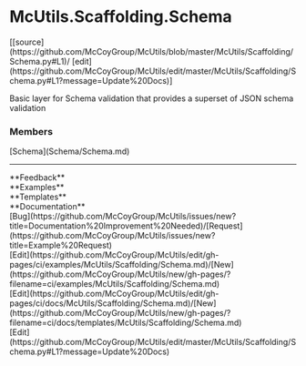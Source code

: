 # <a id="McUtils.Scaffolding.Schema">McUtils.Scaffolding.Schema</a> 
<div class="docs-source-link" markdown="1">
[[source](https://github.com/McCoyGroup/McUtils/blob/master/McUtils/Scaffolding/Schema.py#L1)/
[edit](https://github.com/McCoyGroup/McUtils/edit/master/McUtils/Scaffolding/Schema.py#L1?message=Update%20Docs)]
</div>
    
Basic layer for Schema validation that provides a superset of JSON schema validation

### Members
<div class="container alert alert-secondary bg-light">
  <div class="row">
   <div class="col" markdown="1">
[Schema](Schema/Schema.md)   
</div>
   <div class="col" markdown="1">
   
</div>
   <div class="col" markdown="1">
   
</div>
</div>
</div>













---


<div markdown="1" class="text-secondary">
<div class="container">
  <div class="row">
   <div class="col" markdown="1">
**Feedback**   
</div>
   <div class="col" markdown="1">
**Examples**   
</div>
   <div class="col" markdown="1">
**Templates**   
</div>
   <div class="col" markdown="1">
**Documentation**   
</div>
   <div class="col" markdown="1">
   
</div>
   <div class="col" markdown="1">
   
</div>
   <div class="col" markdown="1">
   
</div>
</div>
  <div class="row">
   <div class="col" markdown="1">
[Bug](https://github.com/McCoyGroup/McUtils/issues/new?title=Documentation%20Improvement%20Needed)/[Request](https://github.com/McCoyGroup/McUtils/issues/new?title=Example%20Request)   
</div>
   <div class="col" markdown="1">
[Edit](https://github.com/McCoyGroup/McUtils/edit/gh-pages/ci/examples/McUtils/Scaffolding/Schema.md)/[New](https://github.com/McCoyGroup/McUtils/new/gh-pages/?filename=ci/examples/McUtils/Scaffolding/Schema.md)   
</div>
   <div class="col" markdown="1">
[Edit](https://github.com/McCoyGroup/McUtils/edit/gh-pages/ci/docs/McUtils/Scaffolding/Schema.md)/[New](https://github.com/McCoyGroup/McUtils/new/gh-pages/?filename=ci/docs/templates/McUtils/Scaffolding/Schema.md)   
</div>
   <div class="col" markdown="1">
[Edit](https://github.com/McCoyGroup/McUtils/edit/master/McUtils/Scaffolding/Schema.py#L1?message=Update%20Docs)   
</div>
   <div class="col" markdown="1">
   
</div>
   <div class="col" markdown="1">
   
</div>
   <div class="col" markdown="1">
   
</div>
</div>
</div>
</div>